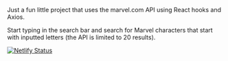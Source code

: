 Just a fun little project that uses the marvel.com API using React hooks and Axios.

Start typing in the search bar and search for Marvel characters that start with inputted letters (the API is limited to 20 results).

[![Netlify Status](https://api.netlify.com/api/v1/badges/ff5f647e-6d50-4b0f-ac5e-cf9282dead90/deploy-status)](https://app.netlify.com/sites/marvelcharactersearch/deploys)
